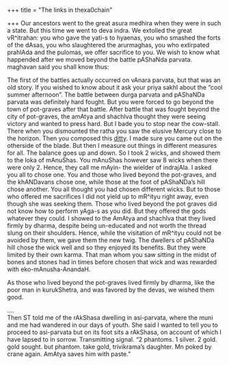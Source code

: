 +++
title = "The links in thexa0chain"

+++
Our ancestors went to the great asura medhira when they were in such a
state. But this time we went to deva indra. We extolled the great
vR^itrahan: you who gave the yati-s to hyaenas, you who smashed the
forts of the dAsas, you who slaughtered the arurmaghas, you who
extirpated prahlAda and the pulomas, we offer sacrifice to you. We wish
to know what happended after we moved beyond the battle pAShaNda
parvata. maghavan said you shall know thus:

The first of the battles actually occurred on vAnara parvata, but that
was an old story. If you wished to know about it ask your priya sakhI
about the “cool summer afternoon”. The battle between durga parvata and
pAShaNDa parvata was definitely hard fought. But you were forced to go
beyond the town of pot-graves after that battle. After battle that was
fought beyond the city of pot-graves, the amAtya and shachIva thought
they were seeing victory and wanted to press hard. But I bade you to
stop near the cow-stall. There when you dismounted the ratha you saw the
elusive Mercury close to the horizon. Then you composed this
[ditty](http://manollasa.blogspot.com/2003/10/guillotines-fall.html). I
made sure you came out on the otherside of the blade. But then I measure
out things in different measures for all. The balance goes up and down.
So I took 2 wicks, and showed them to the loka of mAnuShas. You mAnuShas
however saw 8 wicks when there were only 2. Hence, they call me mAyin-
the wielder of indrajAla. I asked you all to chose one. You and those
who lived beyond the pot-graves, and the khANDavans chose one, while
those at the foot of pAShaNDa’s hill chose another. You all thought you
had chosen different wicks. But to those who offered me sacrifices I did
not yield up to mR^ityu right away, even though she was seeking them.
Those who lived beyond the pot graves did not know how to perform yAga-s
as you did. But they offered the gods whatever they could. I showed to
the AmAtya and shachIva that they lived firmly by dharma, despite being
un-educated and not worth the thread slung on their shoulders. Hence,
while the visitation of mR^ityu could not be avoided by them, we gave
them the new twig. The dwellers of pAShaNDa hill chose the wick well and
so they enjoyed its benefits. But they were limited by their own karma.
That man whom you saw sitting in the midst of bones and stones had in
times before chosen that wick and was rewarded with eko-mAnusha-AnandaH.

As those who lived beyond the pot-graves lived firmly by dharma, like
the poor man in kurukShetra, and was favored by the devas, we wished
them good.

….  
Then ST told me of the rAkShasa dwelling in asi-parvata, where the muni
and me had wandered in our days of youth. She said I wanted to tell you
to proceed to asi-parvata but on its foot sits a rAkShasa, on account of
which I have lapsed to in sorrow. Transmitting signal. “2 phantoms. 1
silver. 2 gold. gold sought. but phantom. take gold, trivikrama’s
daughter. Mn poked by crane again. AmAtya saves him with paste.”
